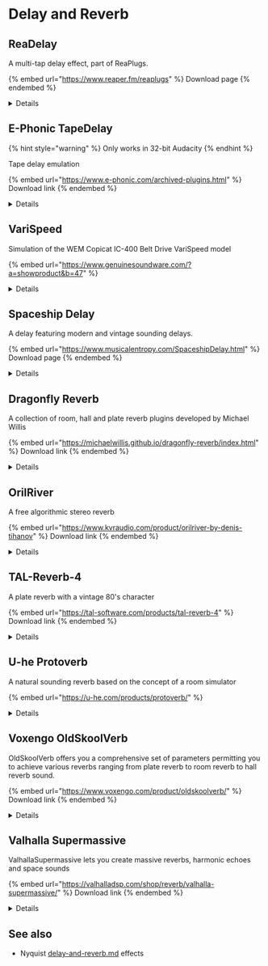 # Delay and Reverb

## ReaDelay

A multi-tap delay effect, part of ReaPlugs.

{% embed url="https://www.reaper.fm/reaplugs" %}
Download page
{% endembed %}

<details>

<summary>Details</summary>

Copyright (C) 2006-2016, Cockos Incorporated VST PlugIn Technology by Steinberg Media Technologies GmbH

Information From the vendor:

* Multi-tap delay, no practical limit on tap count
* Up to 10 second delay per tap
* Tap lengths can be in time (s/ms) or quarter notes
* Feedback, LPF/HPF, resolution reduction per tap
* Stereo width per tap
* Volume/pan per tap

<img src="../.gitbook/assets/readelay.png" alt="" data-size="original">

</details>

## E-Phonic TapeDelay

{% hint style="warning" %}
Only works in 32-bit Audacity
{% endhint %}

Tape delay emulation&#x20;

{% embed url="https://www.e-phonic.com/archived-plugins.html" %}
Download link
{% endembed %}

<details>

<summary>Details</summary>

© 2019 E-Phonic

Features

* Up to 1 second delay
* High and low cut
* Add noise for self resonance

This plug-in is only available in 32-bit version

</details>

## VariSpeed

Simulation of the WEM Copicat IC-400 Belt Drive VariSpeed model

{% embed url="https://www.genuinesoundware.com/?a=showproduct&b=47" %}

<details>

<summary>Details</summary>

Copyright © GSi Genuine Soundware and Instruments

* It's a simulation of a tape delay built and marketed during the seventies, so don't expect high fidelity
* The tape produces hum and hiss, this can't be disabled
* It can easily reach a state of self-oscillation (when the feedback is too high) and distort the sound in a transistor-fashioned way
* It's also worth noticing that the real unit is way more aggressive when it comes to noise and distortion... we tried to keep it usable
* not to forget that the real unit can change sound and behavior in time, as the tape loop degrades itself until becoming unusable
* of course there's no host tempo sync
* since all imperfections have been simulated, you'll notice that the tape “slips” when the junction passes around the capstan, and you'll probably also notice that the tape speed isn't really stable
* the tone knob works reversed: turn clockwise to darken the sound

</details>

## Spaceship Delay

A delay featuring modern and vintage sounding delays.

{% embed url="https://www.musicalentropy.com/SpaceshipDelay.html" %}
Download page
{% endembed %}

<details>

<summary>Details</summary>

Copyright (C) Musical Entropy

Information from the developer website:

* **Three delay modes** : single, ping pong and dual / stereo.
* Standard delay effects controls such as the delay time in ms and in time subdivisions, the feedback (up to 110 % !), a tap tempo button etc.
* A modulation section acting on the delay times and the filter cutoff frequencies.
* An attack control allowing the user to feed the delay line only when the input volume is higher than a given threshold.
* A **spring reverb** modeled from a famous tape machine (not that one, another one).
* An advanced filtering section including standard lowpass and highpass filters, shelf filters, and the simulation of two famous synthesizer filters (not these ones either, other ones).
* A specific "modeling" section giving access to different kind of delay line and saturation colourations, featuring a bitcrusher and a tube preamp simulation.
* A "Freeze" switch which can be used for some creative effect or to transform the effect into a looper with high delay values.
* Post effects such as extra filters, a tremolo and a vintage phaser

</details>

## Dragonfly Reverb

A collection of room, hall and plate reverb plugins developed by Michael Willis

{% embed url="https://michaelwillis.github.io/dragonfly-reverb/index.html" %}
Download link
{% endembed %}

<details>

<summary>Details</summary>

Information from the developer website:

Dragonfly Room Reverb is a free stereo-to-stereo reverb effect. It has several different room presets, as well as a small number of hall presets and effect presets. It is based on ProG Reverb from Freeverb3VST, which uses Moorer's early reflection model and an implementation of Jon Dattorro's Progenitor Reverb algorithm.

![](<../.gitbook/assets/Dragonfly example.png>)

Dragonfly Hall Reverb is a free stereo-to-stereo reverb effect. It is primarily intended for use as a concert hall reverb. It also has numerous smaller presets representing rooms, studios, and chambers. It is based on Hibiki Reverb from Freeverb3VST, which uses Moorer's early reflection model and a modified FDN allpass Zita reverb.

![](<../.gitbook/assets/dragonfly hall example.png>)

Dragonfly Plate is a free mono-to-stereo reverb plugin based on [NVerb](http://freeverb3vst.osdn.jp/tutorial/tutorial\_vst\_nrev.shtml) and [STRev](http://freeverb3vst.osdn.jp/tutorial/tutorial\_vst\_strev.shtml) from Freeverb3 VST

![](<../.gitbook/assets/dragonfly plate example.png>)

</details>

## OrilRiver

A free algorithmic stereo reverb

{% embed url="https://www.kvraudio.com/product/orilriver-by-denis-tihanov" %}
Download link
{% endembed %}

<details>

<summary>Details</summary>

* 12 early reflections variations
* 5 reverb tail variations
* 3-band equalizer for the wet signal
* Sample Rate: from 44100 to 192000 Hz.
* Lots of presets

</details>

## TAL-Reverb-4

A plate reverb with a vintage 80's character

{% embed url="https://tal-software.com/products/tal-reverb-4" %}
Download link
{% endembed %}

<details>

<summary>Details</summary>

Information from the developer website:

* Modulated vintage reverb sound.
* Very diffuse sound.
* Fast build up time, also with long reverb sounds.
* Works on almost every audio material.
* Easy to use.
* Only stereo channels supported.

![](<../.gitbook/assets/TAL Reverb example.png>)

</details>

## U-he Protoverb

A natural sounding reverb based on the concept of a room simulator

{% embed url="https://u-he.com/products/protoverb/" %}

<details>

<summary>Details</summary>

Information from the developer website:

Protoverb is an experimental room simulator reverb. Most algorithmic reverbs try to avoid resonances or model the reflections of sound from a room’s walls. Protoverb does the opposite. It builds up as many room resonances as possible, modelling the body of air in the room. No need to modulate or colour the signal. The result is a very natural sounding reverberation with interesting characteristics:

Notes held for a longer time tend to build up resonance, as if the air takes a while to get excited Multiple instruments remain distinct, without disappearing in a wash When you play a short melody, the room seems to repeat a ghost echo of that melody These properties are found in churches and large halls, but are rarely in conventional algorithmic reverbs.

To achieve this, Protoverb works with many parallel, serial and networked delays. With such a structure, no mathematical formula can make it sound right, it is down to trial and error (and luck) using random values. Protoverb generates random delay line lengths, networks and feedback strategies.

![](<../.gitbook/assets/protoverb example.png>)

</details>

## Voxengo OldSkoolVerb

OldSkoolVerb offers you a comprehensive set of parameters permitting you to achieve various reverbs ranging from plate reverb to room reverb to hall reverb sound.

{% embed url="https://www.voxengo.com/product/oldskoolverb/" %}
Download link
{% endembed %}

<details>

<summary>Details</summary>

Information from the developer website:

* Plate, room, and hall reverbs
* 5 reverb modes
* Reverb mode editor
* Stereo processing
* 64-bit floating point processing
* Preset manager
* Undo/redo history
* A/B comparisons
* Contextual hint messages
* All sample rates support
* Zero processing latency
* User interface color schemes
* Resizable user interface
* Retina and HighDPI support

</details>

## Valhalla Supermassive

ValhallaSupermassive lets you create massive reverbs, harmonic echoes and space sounds

{% embed url="https://valhalladsp.com/shop/reverb/valhalla-supermassive/" %}
Download link
{% endembed %}

<details>

<summary>Details</summary>

Information from the developer website:

ValhallaSupermassive is based around feedback delay networks. The individual delays can have up to 2 second of delay time, with user control over the delay lengths, the feedback, how the delays mix with each other, and the modulation rate and depth of the delays. The sonic results range from choruses and flangers, to echoes that fade in and out over time, to massive lush reverbs, and onwards to weird spatial effects that have to be heard to be believed.

</details>

## See also

* Nyquist [delay-and-reverb.md](../nyquist-plugins/effect-plugins/delay-and-reverb.md "mention") effects
